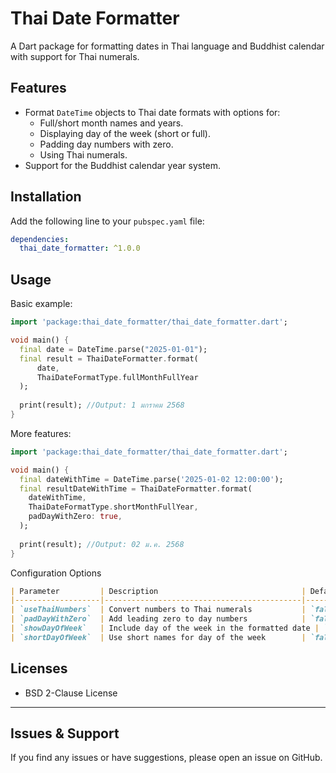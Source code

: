 # Thai Date Formatter

A Dart package for formatting dates in Thai language and Buddhist calendar with support for Thai numerals.


## Features
- Format `DateTime` objects to Thai date formats with options for:
    - Full/short month names and years.
    - Displaying day of the week (short or full).
    - Padding day numbers with zero.
    - Using Thai numerals.
- Support for the Buddhist calendar year system.

## Installation

Add the following line to your `pubspec.yaml` file:

```yaml
dependencies:
  thai_date_formatter: ^1.0.0
```

## Usage

Basic example:

```dart
import 'package:thai_date_formatter/thai_date_formatter.dart';

void main() {
  final date = DateTime.parse("2025-01-01");
  final result = ThaiDateFormatter.format(
      date,
      ThaiDateFormatType.fullMonthFullYear
  );
  
  print(result); //Output: 1 มกราคม 2568
}
```

More features:

```dart
import 'package:thai_date_formatter/thai_date_formatter.dart';

void main() {
  final dateWithTime = DateTime.parse('2025-01-02 12:00:00');
  final resultDateWithTime = ThaiDateFormatter.format(
    dateWithTime,
    ThaiDateFormatType.shortMonthFullYear,
    padDayWithZero: true,
  );
  
  print(result); //Output: 02 ม.ค. 2568
}
```

Configuration Options
```markdown
| Parameter         | Description                                | Default         |
|-------------------|--------------------------------------------|-----------------|
| `useThaiNumbers`  | Convert numbers to Thai numerals           | `false`         |
| `padDayWithZero`  | Add leading zero to day numbers            | `false`         |
| `showDayOfWeek`   | Include day of the week in the formatted date | `false`         |
| `shortDayOfWeek`  | Use short names for day of the week        | `false`         |
```

## Licenses

- BSD 2-Clause License

---

## Issues & Support

If you find any issues or have suggestions, please open an issue on GitHub.
